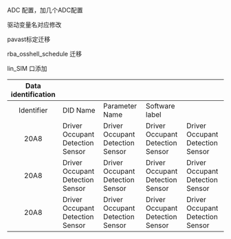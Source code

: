 
ADC 配置，加几个ADC配置

驱动变量名对应修改

pavast标定迁移

rba_osshell_schedule 迁移

lin_SIM 口添加 




|  Data identification  |                                  |                                  |                                  |                                  |
| :-------------------: | -------------------------------- | -------------------------------- | -------------------------------- | -------------------------------- |
|      Identifier       | DID Name                         | Parameter Name                   | Software label                   |                                  |
|         20A8          | Driver Occupant Detection Sensor | Driver Occupant Detection Sensor | Driver Occupant Detection Sensor | Driver Occupant Detection Sensor |
|         20A8          | Driver Occupant Detection Sensor | Driver Occupant Detection Sensor | Driver Occupant Detection Sensor | Driver Occupant Detection Sensor |
|         20A8          | Driver Occupant Detection Sensor | Driver Occupant Detection Sensor | Driver Occupant Detection Sensor | Driver Occupant Detection Sensor |
